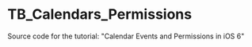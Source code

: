 TB_Calendars_Permissions
========================

Source code for the tutorial: "Calendar Events and Permissions in iOS 6"